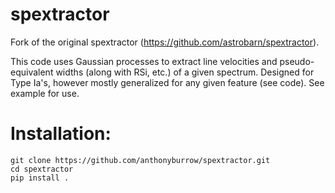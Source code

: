 # spextractor

Fork of the original spextractor (<https://github.com/astrobarn/spextractor>).

This code uses Gaussian processes to extract line velocities and pseudo-equivalent
widths (along with RSi, etc.) of a given spectrum. Designed for Type Ia's, however
mostly generalized for any given feature (see code). See example for use.

# Installation:

```
git clone https://github.com/anthonyburrow/spextractor.git
cd spextractor
pip install .
```


